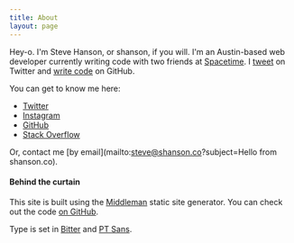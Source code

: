 ```yaml
---
title: About
layout: page
---
```


Hey-o. I'm Steve Hanson, or shanson, if you will. I'm an Austin-based web developer currently writing code with two friends at [Spacetime](http://heyspacetime.com). I [tweet](http://twitter.com/stephenhanson) on Twitter and [write code](http://github.com/stevehanson) on GitHub.

You can get to know me here:

* [Twitter](http://twitter.com/stephenhanson)
* [Instagram](http://instagram.com/steve_hanson)
* [GitHub](http://github.com/stevehanson)
* [Stack Overflow](http://stackoverflow.com/users/680847/steve-hanson)

Or, contact me [by email](mailto:steve@shanson.co?subject=Hello from shanson.co).

#### Behind the curtain

This site is built using the [Middleman](https://middlemanapp.com/) static site generator. You can check out the code [on GitHub](https://github.com/stevehanson/shanson-co).

Type is set in [Bitter](http://www.huertatipografica.com/fonts/bitter-ht) and [PT Sans](http://www.paratype.com/public/).